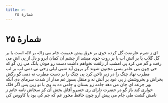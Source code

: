 ```yaml
---
title: >-
    شمارهٔ ۲۵
---
```

# شمارهٔ ۲۵

ای ز شرم عارضت گل کرده خوی
بر عرق پیش عقیقت جام می
ژاله بر لاله است یا بر گل گلاب
یا بر آتش آب یا بر روت خوی
میشد از چشم آن کمان ابرو و دل
از پی اش می رفت و گم می کرد پی
امشب از زلفت نخواهم داشت دست
رو موذن بانگ می زن گو که حی
چون بنی عامر بسی مجنون شوند
گر برون آید شبی لیلی زحی
نی دمی لب بر لب مطرب نهاد
چنگ را در زیر ناخن کرد پی
چنگ را بر دست مطرب نه دمی
گو رگش بخراش و بخروشش ز پی
عود بر آتش نه و منقل بسوز
غم مدار از شدت سرمای دی
آنکه بهر جرعه ای جان می دهد
جامه زو بستان و جامی ده به وی
با تو زین پس اگر فلک خواری کند
باز گو در حضرت دارای ری
خسرو آفاق بخش آن کز سخاش
نامه حاتم ز نامش گشت طی
جام می پیش آرو چون حافظ مخور
غم که جم کی بود یا کاووس کی
